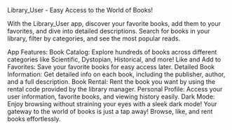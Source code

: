 Library_User - Easy Access to the World of Books!

With the Library_User app, discover your favorite books, add them to your favorites, and dive into detailed descriptions. Search for books in your library, filter by categories, and see the most popular reads.

App Features:
Book Catalog: Explore hundreds of books across different categories like Scientific, Dystopian, Historical, and more!
Like and Add to Favorites: Save your favorite books for easy access later.
Detailed Book Information: Get detailed info on each book, including the publisher, author, and a full description.
Book Rental: Rent the book you want by using the rental code provided by the library manager.
Personal Profile: Access your user information, favorite books, and viewing history easily.
Dark Mode: Enjoy browsing without straining your eyes with a sleek dark mode!
Your gateway to the world of books is just a tap away! Browse, like, and rent books effortlessly.

